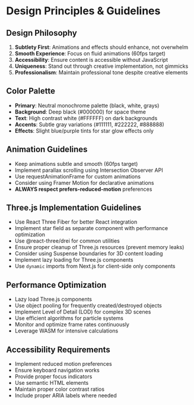 # Design Principles & Guidelines

## Design Philosophy
1. **Subtlety First**: Animations and effects should enhance, not overwhelm
2. **Smooth Experience**: Focus on fluid animations (60fps target)
3. **Accessibility**: Ensure content is accessible without JavaScript
4. **Uniqueness**: Stand out through creative implementation, not gimmicks
5. **Professionalism**: Maintain professional tone despite creative elements

## Color Palette
- **Primary**: Neutral monochrome palette (black, white, grays)
- **Background**: Deep black (#000000) for space theme
- **Text**: High contrast white (#FFFFFF) on dark backgrounds  
- **Accents**: Subtle gray variations (#111111, #222222, #888888)
- **Effects**: Slight blue/purple tints for star glow effects only

## Animation Guidelines
- Keep animations subtle and smooth (60fps target)
- Implement parallax scrolling using Intersection Observer API
- Use requestAnimationFrame for custom animations
- Consider using Framer Motion for declarative animations
- **ALWAYS respect prefers-reduced-motion** preferences

## Three.js Implementation Guidelines
- Use React Three Fiber for better React integration
- Implement star field as separate component with performance optimization
- Use @react-three/drei for common utilities
- Ensure proper cleanup of Three.js resources (prevent memory leaks)
- Consider using Suspense boundaries for 3D content loading
- Implement lazy loading for Three.js components
- Use `dynamic` imports from Next.js for client-side only components

## Performance Optimization
- Lazy load Three.js components
- Use object pooling for frequently created/destroyed objects
- Implement Level of Detail (LOD) for complex 3D scenes
- Use efficient algorithms for particle systems
- Monitor and optimize frame rates continuously
- Leverage WASM for intensive calculations

## Accessibility Requirements
- Implement reduced motion preferences
- Ensure keyboard navigation works
- Provide proper focus indicators
- Use semantic HTML elements
- Maintain proper color contrast ratios
- Include proper ARIA labels where needed